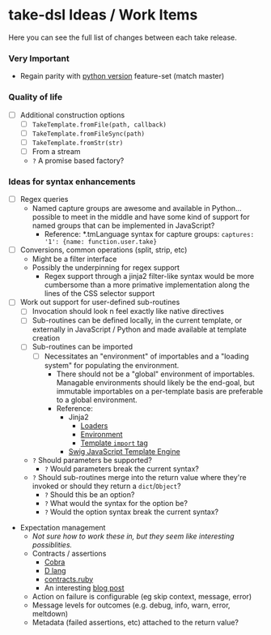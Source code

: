 # take-dsl Ideas / Work Items

Here you can see the full list of changes between each take release.

### Very Important
- Regain parity with [python version](github.com/tiffon/take) feature-set (match master)

### Quality of life

- [ ] Additional construction options
    - [ ] `TakeTemplate.fromFile(path, callback)`
    - [ ] `TakeTemplate.fromFileSync(path)`
    - [ ] `TakeTemplate.fromStr(str)`
    - [ ] From a stream
    - `?` A promise based factory?


### Ideas for syntax enhancements

- [ ] Regex queries
    - Named capture groups are awesome and available in Python... possible to meet in the middle and have some kind of support for named groups that can be implemented in JavaScript?
        - Reference: *.tmLanguage syntax for capture groups: `captures: '1': {name: function.user.take}`
- [ ] Conversions, common operations (split, strip, etc)
    - Might be a filter interface
    - Possibly the underpinning for regex support
        - Regex support through a jinja2 filter-like syntax would be more cumbersome than a more primative implementation along the lines of the CSS selector support
- [ ] Work out support for user-defined sub-routines
    - [ ] Invocation should look n feel exactly like native directives
    - [ ] Sub-routines can be defined locally, in the current template, or externally in JavaScript / Python and made available at template creation
    - [ ] Sub-routines can be imported
        - [ ] Necessitates an "environment" of importables and a "loading system" for populating the environment.
            - There should not be a "global" environment of importables. Managable environments should likely be the end-goal, but immutable importables on a per-template basis are preferable to a global environment.
            - Reference:
                - Jinja2
                    - [Loaders](http://jinja.pocoo.org/docs/dev/api/#loaders)
                    - [Environment](http://jinja.pocoo.org/docs/dev/api/#jinja2.Environment)
                    - [Template `import` tag](http://jinja.pocoo.org/docs/dev/templates/#import)
                - [Swig JavaScript Template Engine](http://paularmstrong.github.io/swig/docs/loaders/)
    - `?` Should parameters be supported?
        - `?` Would parameters break the current syntax?
    - `?` Should sub-routines merge into the return value where they're invoked or should they return a `dict`/`Object`?
        - `?` Should this be an option?
        - `?` What would the syntax for the option be?
        - `?` Would the option syntax break the current syntax?
- Expectation management
    - *Not sure how to work these in, but they seem like interesting possiblities.*
    - Contracts / assertions
        - [Cobra](http://cobra-language.com/trac/cobra/wiki/Contracts)
        - [D lang](http://dlang.org/contracts.html)
        - [contracts.ruby](http://egonschiele.github.io/contracts.ruby/)
        - An interesting [blog post](http://showmetheco.de/articles/2012/12/design-by-contract-in-perl.html)
    - Action on failure is configurable (eg skip context, message, error)
    - Message levels for outcomes (e.g. debug, info, warn, error, meltdown)
    - Metadata (failed assertions, etc) attached to the return value?
